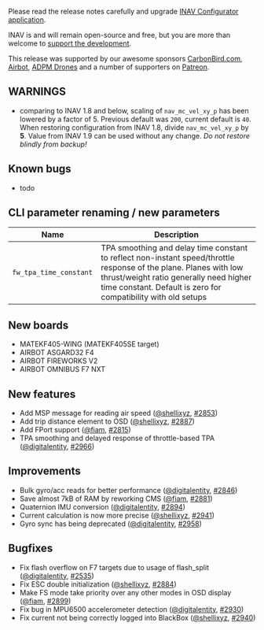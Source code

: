 Please read the release notes carefully and upgrade [INAV Configurator application](https://github.com/iNavFlight/inav-configurator/releases/tag/1.9.3).

INAV is and will remain open-source and free, but you are more than welcome to [support the development](https://inavflight.github.io/supporting-inav/). 

This release was supported by our awesome sponsors [CarbonBird.com](http://www.CarbonBird.com), [Airbot](http://shop.myairbot.com/), [ADPM Drones](http://www.adpm.pro/) and a number of supporters on [Patreon](https://www.patreon.com/inavflight).

## WARNINGS

* comparing to INAV 1.8 and below, scaling of `nav_mc_vel_xy_p` has been lowered by a factor of 5. Previous default was `200`, current default is `40`. When restoring configuration from INAV 1.8, divide `nav_mc_vel_xy_p` by **5**. Value from INAV 1.9 can be used without any change. _Do not restore blindly from backup!_

## Known bugs
* todo

## CLI parameter renaming / new parameters

| Name               | Description                                                    |
|------------------------|----------------------------------------------------------------|
| `fw_tpa_time_constant ` | TPA smoothing and delay time constant to reflect non-instant speed/throttle response of the plane. Planes with low thrust/weight ratio generally need higher time constant. Default is zero for compatibility with old setups |

## New boards

* MATEKF405-WING (MATEKF405SE target)
* AIRBOT ASGARD32 F4
* AIRBOT FIREWORKS V2
* AIRBOT OMNIBUS F7 NXT

## New features

* Add MSP message for reading air speed ([@shellixyz], [#2853])
* Add trip distance element to OSD ([@shellixyz], [#2887])
* Add FPort support ([@fiam], [#2815])
* TPA smoothing and delayed response of throttle-based TPA ([@digitalentity], [#2966])

## Improvements

* Bulk gyro/acc reads for better performance ([@digitalentity], [#2846])
* Save almost 7kB of RAM by reworking CMS  ([@fiam], [#2881])
* Quaternion IMU conversion ([@digitalentity], [#2894])
* Current calculation is now more precise ([@shellixyz], [#2941])
* Gyro sync has being deprecated ([@digitalentity], [#2958])

## Bugfixes

* Fix flash overflow on F7 targets due to usage of flash_split ([@digitalentity], [#2535])
* Fix ESC double initialization ([@shellixyz], [#2884])
* Make FS mode take priority over any other modes in OSD display ([@fiam], [#2899])
* Fix bug in MPU6500 accelerometer detection ([@digitalentity], [#2930])
* Fix current not being correctly logged into BlackBox ([@shellixyz], [#2940])

[@digitalentity]: https://github.com/digitalentity
[@DzikuVx]: https://github.com/DzikuVx 
[@fiam]: https://github.com/fiam
[@giacomo892]: https://github.com/giacomo892
[@shellixyz]: https://github.com/shellixyz
[@stronnag]: https://github.com/stronnag


[#2535]: https://github.com/iNavFlight/inav/pull/2535
[#2846]: https://github.com/iNavFlight/inav/pull/2846
[#2853]: https://github.com/iNavFlight/inav/pull/2853
[#2884]: https://github.com/iNavFlight/inav/pull/2884
[#2887]: https://github.com/iNavFlight/inav/pull/2887
[#2881]: https://github.com/iNavFlight/inav/pull/2881
[#2894]: https://github.com/iNavFlight/inav/pull/2894
[#2899]: https://github.com/iNavFlight/inav/pull/2899
[#2815]: https://github.com/iNavFlight/inav/pull/2815
[#2930]: https://github.com/iNavFlight/inav/pull/2930
[#2940]: https://github.com/iNavFlight/inav/pull/2940
[#2941]: https://github.com/iNavFlight/inav/pull/2941
[#2958]: https://github.com/iNavFlight/inav/pull/2958
[#2966]: https://github.com/iNavFlight/inav/pull/2966